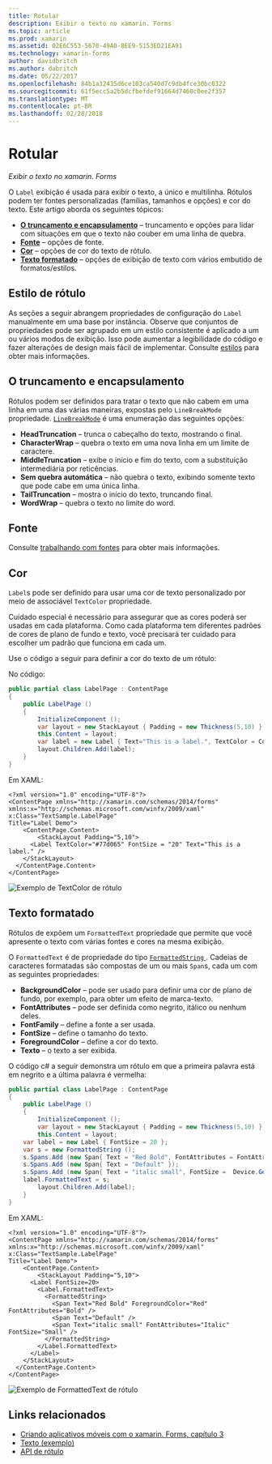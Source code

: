 ```yaml
---
title: Rotular
description: Exibir o texto no xamarin. Forms
ms.topic: article
ms.prod: xamarin
ms.assetid: 02E6C553-5670-49A0-8EE9-5153ED21EA91
ms.technology: xamarin-forms
author: davidbritch
ms.author: dabritch
ms.date: 05/22/2017
ms.openlocfilehash: 84b1a32435d6ce103ca540d7c9db4fce30bc0322
ms.sourcegitcommit: 61f5ecc5a2b5dcfbefdef91664d7460c0ee2f357
ms.translationtype: MT
ms.contentlocale: pt-BR
ms.lasthandoff: 02/28/2018
---
```

# <a name="label"></a>Rotular

_Exibir o texto no xamarin. Forms_

O `Label` exibição é usada para exibir o texto, a único e multilinha. Rótulos podem ter fontes personalizadas (famílias, tamanhos e opções) e cor do texto. Este artigo aborda os seguintes tópicos:

- **[O truncamento e encapsulamento](#Truncation_and_Wrapping)**  &ndash; truncamento e opções para lidar com situações em que o texto não couber em uma linha de quebra.
- **[Fonte](#Font)**  &ndash; opções de fonte.
- **[Cor](#Color)**  &ndash; opções de cor do texto de rótulo.
- **[Texto formatado](#Formatted_Text)**  &ndash; opções de exibição de texto com vários embutido de formatos/estilos.

## <a name="styling-label"></a>Estilo de rótulo

As seções a seguir abrangem propriedades de configuração do `Label` manualmente em uma base por instância. Observe que conjuntos de propriedades pode ser agrupado em um estilo consistente é aplicado a um ou vários modos de exibição. Isso pode aumentar a legibilidade do código e fazer alterações de design mais fácil de implementar. Consulte [estilos](~/xamarin-forms/user-interface/text/styles.md) para obter mais informações.

<a name="Truncation_and_Wrapping" />

## <a name="truncation-and-wrapping"></a>O truncamento e encapsulamento

Rótulos podem ser definidos para tratar o texto que não cabem em uma linha em uma das várias maneiras, expostas pelo `LineBreakMode` propriedade. [`LineBreakMode`](https://developer.xamarin.com/api/type/Xamarin.Forms.LineBreakMode/) é uma enumeração das seguintes opções:

- **HeadTruncation** &ndash; trunca o cabeçalho do texto, mostrando o final.
- **CharacterWrap** &ndash; quebra o texto em uma nova linha em um limite de caractere.
- **MiddleTruncation** &ndash; exibe o início e fim do texto, com a substituição intermediária por reticências.
- **Sem quebra automática** &ndash; não quebra o texto, exibindo somente texto que pode cabe em uma única linha.
- **TailTruncation** &ndash; mostra o início do texto, truncando final.
- **WordWrap** &ndash; quebra o texto no limite do word.

## <a name="font"></a>Fonte

Consulte [trabalhando com fontes](~/xamarin-forms/user-interface/text/fonts.md) para obter mais informações.

## <a name="color"></a>Cor

`Label`s pode ser definido para usar uma cor de texto personalizado por meio de associável `TextColor` propriedade.

Cuidado especial é necessário para assegurar que as cores poderá ser usadas em cada plataforma. Como cada plataforma tem diferentes padrões de cores de plano de fundo e texto, você precisará ter cuidado para escolher um padrão que funciona em cada um.

Use o código a seguir para definir a cor do texto de um rótulo:

No código:

```csharp
public partial class LabelPage : ContentPage
{
    public LabelPage ()
    {
        InitializeComponent ();
        var layout = new StackLayout { Padding = new Thickness(5,10) };
        this.Content = layout;
        var label = new Label { Text="This is a label.", TextColor = Color.FromHex("#77d065"), FontSize = 20 };
        layout.Children.Add(label);
    }
}
```

Em XAML:

```xaml
<?xml version="1.0" encoding="UTF-8"?>
<ContentPage xmlns="http://xamarin.com/schemas/2014/forms"
xmlns:x="http://schemas.microsoft.com/winfx/2009/xaml"
x:Class="TextSample.LabelPage"
Title="Label Demo">
    <ContentPage.Content>
        <StackLayout Padding="5,10">
      <Label TextColor="#77d065" FontSize = "20" Text="This is a label." />
    </StackLayout>
  </ContentPage.Content>
</ContentPage>
```

![](label-images/textcolor.png "Exemplo de TextColor de rótulo")

<a name="Formatted_Text" />

## <a name="formatted-text"></a>Texto formatado

Rótulos de expõem um `FormattedText` propriedade que permite que você apresente o texto com várias fontes e cores na mesma exibição.

O `FormattedText` é de propriedade do tipo [ `FormattedString` ](https://developer.xamarin.com/api/type/Xamarin.Forms.FormattedString/). Cadeias de caracteres formatadas são compostas de um ou mais `Span`s, cada um com as seguintes propriedades:

- **BackgroundColor** &ndash; pode ser usado para definir uma cor de plano de fundo, por exemplo, para obter um efeito de marca-texto.
- **FontAttributes** &ndash; pode ser definida como negrito, itálico ou nenhum deles.
- **FontFamily** &ndash; define a fonte a ser usada.
- **FontSize** &ndash; define o tamanho do texto.
- **ForegroundColor** &ndash; define a cor do texto.
- **Texto** &ndash; o texto a ser exibida.

O código c# a seguir demonstra um rótulo em que a primeira palavra está em negrito e a última palavra é vermelha:

```csharp
public partial class LabelPage : ContentPage
{
    public LabelPage ()
    {
        InitializeComponent ();
        var layout = new StackLayout { Padding = new Thickness(5,10) };
        this.Content = layout;
    var label = new Label { FontSize = 20 };
    var s = new FormattedString ();
    s.Spans.Add (new Span{ Text = "Red Bold", FontAttributes = FontAttributes.Bold });
    s.Spans.Add (new Span{ Text = "Default" });
    s.Spans.Add (new Span{ Text = "italic small", FontSize =  Device.GetNamedSize(NamedSize.Small, typeof(Label)), FontAttributes = FontAttributes.Italic});
    label.FormattedText = s;
        layout.Children.Add(label);
    }
}
```

Em XAML:

```xaml
<?xml version="1.0" encoding="UTF-8"?>
<ContentPage xmlns="http://xamarin.com/schemas/2014/forms"
xmlns:x="http://schemas.microsoft.com/winfx/2009/xaml"
x:Class="TextSample.LabelPage"
Title="Label Demo">
    <ContentPage.Content>
        <StackLayout Padding="5,10">
      <Label FontSize=20>
        <Label.FormattedText>
          <FormattedString>
            <Span Text="Red Bold" ForegroundColor="Red" FontAttributes="Bold" />
            <Span Text="Default" />
            <Span Text="italic small" FontAttributes="Italic" FontSize="Small" />
          </FormattedString>
        </Label.FormattedText>
      </Label>
    </StackLayout>
  </ContentPage.Content>
</ContentPage>
```

![](label-images/formattedtext.png "Exemplo de FormattedText de rótulo")


## <a name="related-links"></a>Links relacionados

- [Criando aplicativos móveis com o xamarin. Forms, capítulo 3](https://developer.xamarin.com/r/xamarin-forms/book/chapter03.pdf)
- [Texto (exemplo)](https://developer.xamarin.com/samples/xamarin-forms/UserInterface/Text)
- [API de rótulo](https://developer.xamarin.com/api/type/Xamarin.Forms.Label/)
